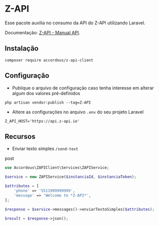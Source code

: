 # Z-API

Esse pacote auxilia no consumo da API do Z-API utilizando Laravel.

Documentação: [Z-API - Manual API](https://developer.z-api.io/).

## Instalação
```shell
composer require accordous/z-api-client
```

## Configuração

- Publique o arquivo de configuração caso tenha interesse em alterar algum dos valores pré-definidos
```shell
php artisan vendor:publish --tag=Z-API
```

- Altere as configurações no arquivo `.env` do seu projeto Laravel
```.dotenv
Z_API_HOST='https://api.z-api.io'
```

## Recursos
- Enviar texto simples `/send-text`

post
```php
use Accordous\ZAPIClient\Services\ZAPIService;

$service = new ZAPIService($instanciaId, $instanciaToken);

$attributes = [
    'phone' => '5511999999999',
    'message' => 'Welcome to *Z-API*',
];

$response = $service->messages()->enviarTextoSimples($attributes);

$result = $response->json();
```
